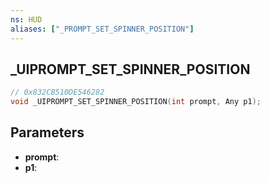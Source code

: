 ```yaml
---
ns: HUD
aliases: ["_PROMPT_SET_SPINNER_POSITION"]
---
```

## _UIPROMPT_SET_SPINNER_POSITION

```c
// 0x832CB510DE546282
void _UIPROMPT_SET_SPINNER_POSITION(int prompt, Any p1);
```

## Parameters
* **prompt**:
* **p1**:
